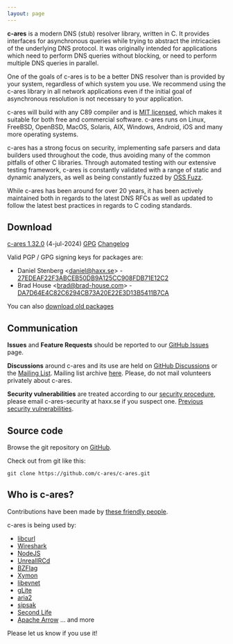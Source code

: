 ```yaml
---
layout: page
---
```


**c-ares** is a modern DNS (stub) resolver library, written in C. It provides
interfaces for asynchronous queries while trying to abstract the intricacies of
the underlying DNS protocol.  It was originally intended for applications which
need to perform DNS queries without blocking, or need to perform multiple DNS
queries in parallel.

One of the goals of c-ares is to be a better DNS resolver than is provided by
your system, regardless of which system you use.  We recommend using
the c-ares library in all network applications even if the initial goal of
asynchronous resolution is not necessary to your application.

c-ares will build with any C89 compiler and is [MIT licensed](/license),
which makes it suitable for both free and commercial software. c-ares runs on
Linux, FreeBSD, OpenBSD, MacOS, Solaris, AIX, Windows, Android, iOS and many
more operating systems.

c-ares has a strong focus on security, implementing safe parsers and data
builders used throughout the code, thus avoiding many of the common pitfalls
of other C libraries.  Through automated testing with our extensive testing
framework, c-ares is constantly validated with a range of static and dynamic
analyzers, as well as being constantly fuzzed by [OSS Fuzz](https://github.com/google/oss-fuzz).

While c-ares has been around for over 20 years, it has been actively maintained
both in regards to the latest DNS RFCs as well as updated to follow the latest
best practices in regards to C coding standards.

## Download

[c-ares 1.32.0](https://github.com/c-ares/c-ares/releases/download/v1.32.0/c-ares-1.32.0.tar.gz)
(4-jul-2024)
[GPG](https://github.com/c-ares/c-ares/releases/download/v1.32.0/c-ares-1.32.0.tar.gz.asc)
[Changelog](/changelog.html)

Valid PGP / GPG signing keys for packages are:
 - Daniel Stenberg &lt;daniel@haxx.se&gt; - [27EDEAF22F3ABCEB50DB9A125CC908FDB71E12C2](https://keyserver.ubuntu.com/pks/lookup?op=get&search=0x27edeaf22f3abceb50db9a125cc908fdb71e12c2)
 - Brad House &lt;brad@brad-house.com&gt; - [DA7D64E4C82C6294CB73A20E22E3D13B5411B7CA](https://keyserver.ubuntu.com/pks/lookup?op=get&search=0xda7d64e4c82c6294cb73a20e22e3d13b5411b7ca)

You can also [download old packages](/download)

## Communication

**Issues** and **Feature Requests** should be reported to our
[GitHub Issues](https://github.com/c-ares/c-ares/issues) page.


**Discussions** around c-ares and its use are held on
[GitHub Discussions](https://github.com/c-ares/c-ares/discussions/categories/q-a)
or the [Mailing List](https://lists.haxx.se/mailman/listinfo/c-ares).
Mailing list archive [here](https://lists.haxx.se/pipermail/c-ares/).
Please, do not mail volunteers privately about c-ares.

**Security vulnerabilities** are treated according to our
[security procedure](/security.html),
please email c-ares-security at haxx.se if you suspect one.
[Previous security vulnerabilities](/vulns.html).

## Source code

Browse the git repository on [GitHub](https://github.com/c-ares/c-ares).

Check out from git like this:
```
git clone https://github.com/c-ares/c-ares.git
```


## Who is c-ares?

Contributions have been made by [these friendly people](https://github.com/c-ares/c-ares/blob/master/AUTHORS).

c-ares is being used by:
 - [libcurl](https://curl.haxx.se/libcurl/)
 - [Wireshark](https://www.wireshark.org/)
 - [NodeJS](https://nodejs.org/)
 - [UnrealIRCd](https://www.unrealircd.com/)
 - [BZFlag](http://www.bzflag.org/)
 - [Xymon](http://xymon.sourceforge.net/)
 - [libevnet](http://www.25thandclement.com/~william/projects/libevnet.html)
 - [gLite](http://glite.web.cern.ch/glite/)
 - [aria2](https://aria2.github.io/)
 - [sipsak](http://sipsak.org/)
 - [Second Life](http://secondlife.com/)
 - [Apache Arrow](https://arrow.apache.org/)
... and more

Please let us know if you use it!

